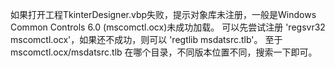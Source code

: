 如果打开工程TkinterDesigner.vbp失败，提示对象库未注册，一般是Windows Common Controls 6.0 (mscomctl.ocx)未成功加载。
可以先尝试注册 'regsvr32 mscomctl.ocx'，如果还不成功，则可以 'regtlib msdatsrc.tlb'。
至于 mscomctl.ocx/msdatsrc.tlb 在哪个目录，不同版本位置不同，搜索一下即可。
